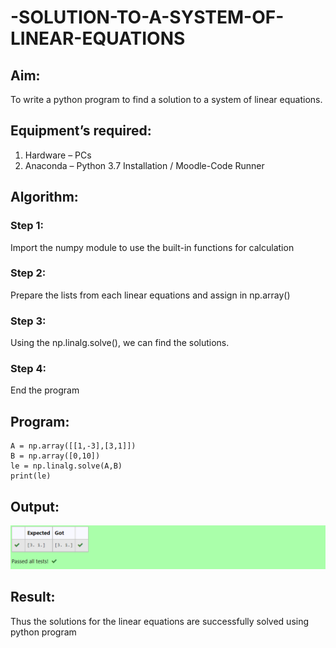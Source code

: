 # -SOLUTION-TO-A-SYSTEM-OF-LINEAR-EQUATIONS
## Aim:
To write a python program to find a solution to a system of linear equations.
## Equipment’s required:
1. 	Hardware – PCs
2. 	Anaconda – Python 3.7 Installation / Moodle-Code Runner
## Algorithm:
### Step 1: 
Import the numpy module to use the built-in functions for calculation
### Step 2: 
Prepare the lists from each linear equations and assign in np.array()
### Step 3: 
Using the np.linalg.solve(), we can find the solutions.
### Step 4: 
End the program
## Program:
```import numpy as np
A = np.array([[1,-3],[3,1]])
B = np.array([0,10])
le = np.linalg.solve(A,B)
print(le)
```

## Output:
![model](/pic.png)
## Result: 
Thus the solutions for the linear equations are successfully solved using python program